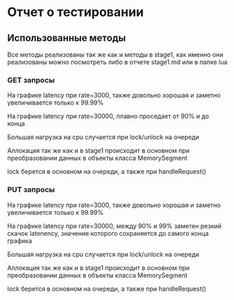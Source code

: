 # Отчет о тестировании
## Использованные методы
Все методы реализованы так же как и методы в stage1,
как именно они реализованы можно посмотреть либо в отчете
stage1.md или в папке lua


### GET запросы

На графике latency при rate=3000, также довольно хорошая и заметно увеличивается
только к 99.99%

На графике latency при rate=30000, плавно проседает от 90% и до конца

Большая нагрузка на cpu случается при lock/unlock на очереди

Аллокация так же как и в stage1 происходит в основном при преобразовании 
данных в объекты класса MemorySegment

lock берется в основном на очереди, а также при handleRequest()


### PUT запросы

На графике latency при rate=3000, также довольно хорошая и заметно увеличивается
только к 99.99%

На графике latency при rate=30000, между 90% и 99% заметен резкий скачок latenency,
значение которого сохраняется до самого конца графика

Большая нагрузка на cpu случается при lock/unlock на очереди

Аллокация так же как и в stage1 происходит в основном при преобразовании
данных в объекты класса MemorySegment

lock берется в основном на очереди, а также при handleRequest()